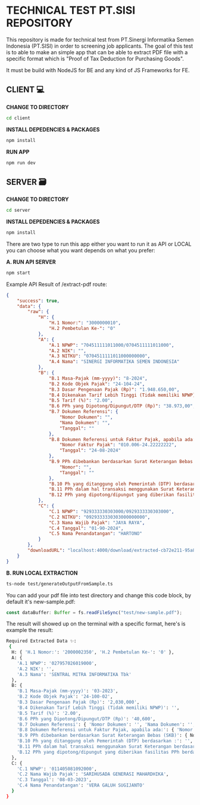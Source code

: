 # **TECHNICAL TEST PT.SISI REPOSITORY**

This repository is made for technical test from PT.Sinergi Informatika Semen Indonesia (PT.SISI) in order to screening job applicants. The goal of this test is to able to make an simple app that can be able to extract PDF file with a specific format which is "Proof of Tax Deduction for Purchasing Goods".

It must be build with NodeJS for BE and any kind of JS Frameworks for FE.

## **CLIENT 💻**

**CHANGE TO DIRECTORY**

```bash
cd client
```

**INSTALL DEPEDENCIES & PACKAGES**

```bash
npm install
```

**RUN APP**

```bash
npm run dev
```

## **SERVER 🗃️**

**CHANGE TO DIRECTORY**

```bash
cd server
```

**INSTALL DEPEDENCIES & PACKAGES**

```bash
npm install
```

There are two type to run this app either you want to run it as API or LOCAL you can choose what you want depends on what you prefer:

**A. RUN API SERVER**

```bash
npm start
```

Example API Result of /extract-pdf route:

```json
{
    "success": true,
    "data": {
        "raw": {
            "H": {
                "H.1 Nomor:": "3000000010",
                "H.2 Pembetulan Ke-": "0"
            },
            "A": {
                "A.1 NPWP": "704511111011000/0704511111011000",
                "A.2 NIK": "",
                "A.3 NITKU": "0704511111011000000000",
                "A.4 Nama": "SINERGI INFORMATIKA SEMEN INDONESIA"
            },
            "B": {
                "B.1 Masa-Pajak (mm-yyyy)": "8-2024",
                "B.2 Kode Objek Pajak": "24-104-24",
                "B.3 Dasar Pengenaan Pajak (Rp)": "1.948.650,00",
                "B.4 Dikenakan Tarif Lebih Tinggi (Tidak memiliki NPWP)": "",
                "B.5 Tarif (%)": "2.00",
                "B.6 PPh yang Dipotong/Dipungut/DTP (Rp)": "38.973,00",
                "B.7 Dokumen Referensi": {
                    "Nomor Dokumen": "",
                    "Nama Dokumen": "",
                    "Tanggal": ""
                },
                "B.8 Dokumen Referensi untuk Faktur Pajak, apabila ada:": {
                    "Nomor Faktur Pajak": "010.006-24.22222222",
                    "Tanggal": "24-08-2024"
                },
                "B.9 PPh dibebankan berdasarkan Surat Keterangan Bebas (SKB)": {
                    "Nomor": "",
                    "Tanggal": ""
                },
                "B.10 Ph yang ditanggung oleh Pemerintah (DTP) berdasarkan :": "",
                "B.11 PPh dalam hal transaksi menggunakan Surat Keterangan berdasarkan PP Nomor 23 Tahun 2018 dengan Nomor :": "",
                "B.12 PPh yang dipotong/dipungut yang diberikan fasilitas PPh berdasarkan: ": ""
            },
            "C": {
                "C.1 NPWP": "929333330303000/0929333330303000",
                "C.2 NITKU": "0929333330303000000000",
                "C.3 Nama Wajib Pajak": "JAYA RAYA",
                "C.4 Tanggal": "01-90-2024",
                "C.5 Nama Penandatangan": "HARTONO"
            }
        },
        "downloadURL": "localhost:4000/download/extracted-cb72e211-95a8-4a57-9817-2166825caf8d-sample-processed.pdf"
    }
}
```

**B. RUN LOCAL EXTRACTION**

```bash
ts-node test/generateOutputFromSample.ts
```

You can add your pdf file into test directory and change this code block, by default it's new-sample.pdf:

```typescript
const dataBuffer: Buffer = fs.readFileSync("test/new-sample.pdf");
```

The result will showed up on the terminal with a specific format, here's is example the result:

```bash
Required Extracted Data ✨: 
 {
  H: { 'H.1 Nomor:': '2000002350', 'H.2 Pembetulan Ke-': '0' },
  A: {
    'A.1 NPWP': '027957026019000',
    'A.2 NIK': '',
    'A.3 Nama': 'SENTRAL MITRA INFORMATIKA Tbk'
  },
  B: {
    'B.1 Masa-Pajak (mm-yyyy)': '03-2023',
    'B.2 Kode Objek Pajak': '24-100-02',
    'B.3 Dasar Pengenaan Pajak (Rp)': '2,030,000',
    'B.4 Dikenakan Tarif Lebih Tinggi (Tidak memiliki NPWP)': '',
    'B.5 Tarif (%)': '2.00',
    'B.6 PPh yang Dipotong/Dipungut/DTP (Rp)': '40,600',
    'B.7 Dokumen Referensi': { 'Nomor Dokumen': '', 'Nama Dokumen': '', Tanggal: '' },
    'B.8 Dokumen Referensi untuk Faktur Pajak, apabila ada:': { 'Nomor Faktur Pajak': '0100012386501338', Tanggal: '01-03-2023' },
    'B.9 PPh dibebankan berdasarkan Surat Keterangan Bebas (SKB)': { Nomor: '', Tanggal: '' },
    'B.10 Ph yang ditanggung oleh Pemerintah (DTP) berdasarkan :': '',
    'B.11 PPh dalam hal transaksi menggunakan Surat Keterangan berdasarkan PP Nomor 23 Tahun 2018 dengan Nomor :': '',
    'B.12 PPh yang dipotong/dipungut yang diberikan fasilitas PPh berdasarkan: ': ''
  },
  C: {
    'C.1 NPWP': '011405081092000',
    'C.2 Nama Wajib Pajak': 'SARIHUSADA GENERASI MAHARDHIKA',
    'C.3 Tanggal': '08-03-2023',
    'C.4 Nama Penandatangan': 'VERA GALUH SUGIJANTO'
  }
}
```
